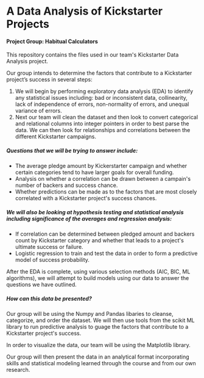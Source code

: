 # A Data Analysis of Kickstarter Projects 
#### Project Group: Habitual Calculators

This repository contains the files used in our team's Kickstarter Data Analysis project.

Our group intends to determine the factors that contribute to a Kickstarter project’s success in several steps:  

1. We will begin by performing exploratory data analysis (EDA) to identify any statistical issues including:  bad or inconsistent data, collinearity, lack of independence of errors, non-normality of errors, and unequal variance of errors. 
2. Next our team will clean the dataset and then look to convert categorical and relational columns into integer pointers in order to best parse the data. We can then look for relationships and correlations between the different Kickstarter campaigns. 

##### Questions that we will be trying to answer include:

- The average pledge amount by Kickerstarter campaign and whether certain categories tend to have larger goals for overall funding.
- Analysis on whether a correlation can be drawn between a campain's number of backers and success chance.
- Whether predictions can be made as to the factors that are most closely correlated with a Kickstarter project's success chances.

##### We will also be looking at hypothesis testing and statistical analysis including significance of the averages and regression analysis:

- If correlation can be determined between pledged amount and backers count by Kickstarter category and whether that leads to a project's ultimate success or failure.
-	Logistic regression to train and test the data in order to form a predictive model of success probability.

After the EDA is complete, using various selection methods (AIC, BIC, ML algorithms), we will attempt to build models using our data to answer the questions we have outlined. 
 
##### How can this data be presented? 

Our group will be using the Numpy and Pandas libaries to cleanse, categorize, and order the dataset. We will then use tools from the scikit ML library to run predictive analysis to guage the factors that contribute to a Kickstarter project's success.  

In order to visualize the data, our team will be using the Matplotlib library.
 
Our group will then present the data in an analytical format incorporating skills and statistical modeling learned through the course and from our own research.


